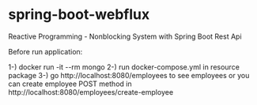 # spring-boot-webflux
Reactive Programming - Nonblocking System with Spring Boot Rest Api



Before run application: 

1-) docker run -it --rm mongo 
2-) run docker-compose.yml in resource package
3-) go http://localhost:8080/employees to see employees or you can create employee POST method in http://localhost:8080/employees/create-employee
